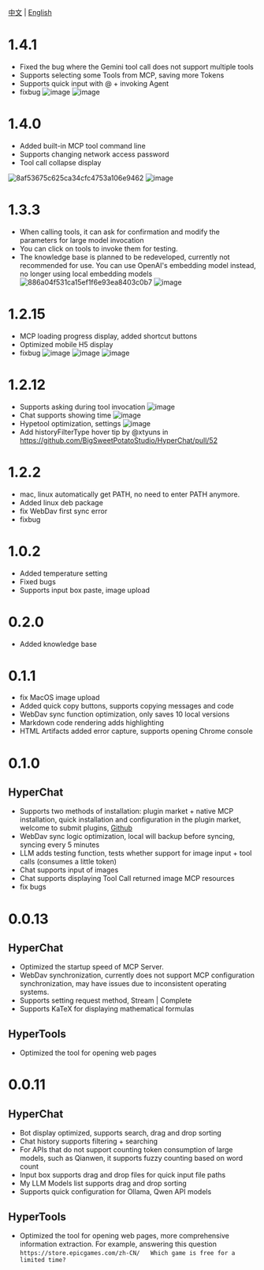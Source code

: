 [中文](ChangeLog.zh.md) | [English](ChangeLog.md)


# 1.4.1

* Fixed the bug where the Gemini tool call does not support multiple tools
* Supports selecting some Tools from MCP, saving more Tokens
* Supports quick input with @ + invoking Agent
* fixbug
![image](https://github.com/user-attachments/assets/63ae6853-5df4-4b29-8bc9-c33d99239833)
![image](https://github.com/user-attachments/assets/6010494f-1218-4714-bbfe-8e61969a6826)


# 1.4.0

* Added built-in MCP tool command line
* Supports changing network access password
* Tool call collapse display

![8af53675c625ca34cfc4753a106e9462](https://github.com/user-attachments/assets/ef030a65-ba9e-4cd5-9ca8-669677b483be)
![image](https://github.com/user-attachments/assets/af1598b6-d912-4f04-8919-a3d3e1ed93bc)

# 1.3.3

* When calling tools, it can ask for confirmation and modify the parameters for large model invocation
* You can click on tools to invoke them for testing.
* The knowledge base is planned to be redeveloped, currently not recommended for use. You can use OpenAI's embedding model instead, no longer using local embedding models
![886a04f531ca15ef1f6e93ea8403c0b7](https://github.com/user-attachments/assets/7c6eb1d4-7ba1-430b-8fca-18023f7dadd3)
![image](https://github.com/user-attachments/assets/fc87b507-8427-4157-a0f9-78d141299151)


# 1.2.15

* MCP loading progress display, added shortcut buttons
* Optimized mobile H5 display
* fixbug
![image](https://github.com/user-attachments/assets/1c60e98f-f57b-4a38-9464-c7548c09cc3c)
![image](https://github.com/user-attachments/assets/d8ba028d-d091-40f3-82bb-40e6f6ba10de)
![image](https://github.com/user-attachments/assets/f53652cd-07f4-4f98-89d5-865213dc3fb5)


# 1.2.12

* Supports asking during tool invocation ![image](https://github.com/user-attachments/assets/11c03c92-399e-457e-8000-ff00c3c1e059)
* Chat supports showing time ![image](https://github.com/user-attachments/assets/dba7bf09-99a1-46bd-9c94-052d18469b96)
* Hypetool optimization, settings ![image](https://github.com/user-attachments/assets/cfc2c8e5-f7e7-4078-aaff-240b567f47c5)
* Add historyFilterType hover tip by @xtyuns in https://github.com/BigSweetPotatoStudio/HyperChat/pull/52


# 1.2.2

* mac, linux automatically get PATH, no need to enter PATH anymore.
* Added linux deb package
* fix WebDav first sync error
* fixbug


# 1.0.2

* Added temperature setting
* Fixed bugs
* Supports input box paste, image upload

# 0.2.0

* Added knowledge base


# 0.1.1

* fix MacOS image upload
* Added quick copy buttons, supports copying messages and code
* WebDav sync function optimization, only saves 10 local versions
* Markdown code rendering adds highlighting
* HTML Artifacts added error capture, supports opening Chrome console


# 0.1.0

## HyperChat

* Supports two methods of installation: plugin market + native MCP installation, quick installation and configuration in the plugin market, welcome to submit plugins, [Github](https://github.com/BigSweetPotatoStudio/HyperChatMCP)
* WebDav sync logic optimization, local will backup before syncing, syncing every 5 minutes
* LLM adds testing function, tests whether support for image input + tool calls (consumes a little token)
* Chat supports input of images
* Chat supports displaying Tool Call returned image MCP resources
* fix bugs


# 0.0.13

## HyperChat

* Optimized the startup speed of MCP Server.
* WebDav synchronization, currently does not support MCP configuration synchronization, may have issues due to inconsistent operating systems.
* Supports setting request method, Stream | Complete
* Supports KaTeX for displaying mathematical formulas

## HyperTools

* Optimized the tool for opening web pages


# 0.0.11

## HyperChat

* Bot display optimized, supports search, drag and drop sorting
* Chat history supports filtering + searching
* For APIs that do not support counting token consumption of large models, such as Qianwen, it supports fuzzy counting based on word count
* Input box supports drag and drop files for quick input file paths
* My LLM Models list supports drag and drop sorting
* Supports quick configuration for Ollama, Qwen API models

## HyperTools

* Optimized the tool for opening web pages, more comprehensive information extraction. For example, answering this question `https://store.epicgames.com/zh-CN/   Which game is free for a limited time?`
